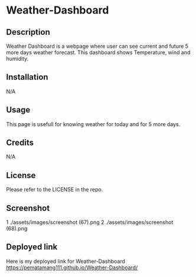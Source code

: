 # Weather-Dashboard

## Description
   Weather Dashboard is a webpage where user can see current and future 5 more days weather forecast.
   This dashboard shows Temperature, wind and humidity.



## Installation

N/A

## Usage
   This page is usefull for knowing weather for today and for 5 more days. 

## Credits

N/A

## License

Please refer to the LICENSE in the repo.

## Screenshot
1 ./assets/images/screenshot (67).png
2 ./assets/images/screenshot (68).png


## Deployed link
Here is my deployed link for Weather-Dashboard
https://pematamang111.github.io/Weather-Dashboard/